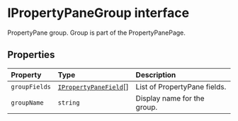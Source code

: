 # IPropertyPaneGroup interface





PropertyPane group. Group is part of the PropertyPanePage.




## Properties

| Property	   | Type	| Description|
|:-------------|:-------|:-----------|
|`groupFields`      | [`IPropertyPaneField`](../sp-webpart-base/ipropertypanefield.md)<any>[] | List of PropertyPane fields. |
|`groupName`      | `string` | Display name for the group. |





